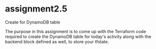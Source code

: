 # assignment2.5
Create for DynamoDB table

The purpose in this assignment is to come up with the Terraform code required to create the DynamoDB table for today's activity along with the backend block defined as well, to store your tfstate.

